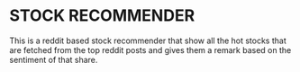 # STOCK RECOMMENDER

This is a reddit based stock recommender that show all the hot stocks that are fetched from the top reddit posts and gives them a remark based on the sentiment of that share.
